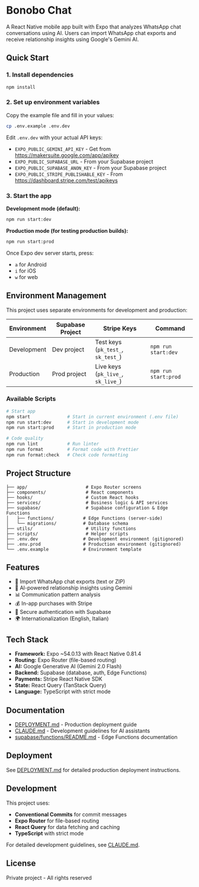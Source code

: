 # Bonobo Chat

A React Native mobile app built with Expo that analyzes WhatsApp chat conversations using AI. Users can import WhatsApp chat exports and receive relationship insights using Google's Gemini AI.

## Quick Start

### 1. Install dependencies

```bash
npm install
```

### 2. Set up environment variables

Copy the example file and fill in your values:

```bash
cp .env.example .env.dev
```

Edit `.env.dev` with your actual API keys:
- `EXPO_PUBLIC_GEMINI_API_KEY` - Get from https://makersuite.google.com/app/apikey
- `EXPO_PUBLIC_SUPABASE_URL` - From your Supabase project
- `EXPO_PUBLIC_SUPABASE_ANON_KEY` - From your Supabase project
- `EXPO_PUBLIC_STRIPE_PUBLISHABLE_KEY` - From https://dashboard.stripe.com/test/apikeys

### 3. Start the app

**Development mode (default):**
```bash
npm run start:dev
```

**Production mode (for testing production builds):**
```bash
npm run start:prod
```

Once Expo dev server starts, press:
- `a` for Android
- `i` for iOS
- `w` for web

## Environment Management

This project uses separate environments for development and production:

| Environment | Supabase Project | Stripe Keys | Command |
|-------------|------------------|-------------|---------|
| Development | Dev project | Test keys (`pk_test_`, `sk_test_`) | `npm run start:dev` |
| Production | Prod project | Live keys (`pk_live_`, `sk_live_`) | `npm run start:prod` |

### Available Scripts

```bash
# Start app
npm start              # Start in current environment (.env file)
npm run start:dev      # Start in development mode
npm run start:prod     # Start in production mode

# Code quality
npm run lint           # Run linter
npm run format         # Format code with Prettier
npm run format:check   # Check code formatting
```

## Project Structure

```
├── app/                      # Expo Router screens
├── components/               # React components
├── hooks/                    # Custom React hooks
├── services/                 # Business logic & API services
├── supabase/                 # Supabase configuration & Edge Functions
│   ├── functions/           # Edge Functions (server-side)
│   └── migrations/          # Database schema
├── utils/                    # Utility functions
├── scripts/                  # Helper scripts
├── .env.dev                 # Development environment (gitignored)
├── .env.prod                # Production environment (gitignored)
└── .env.example             # Environment template
```

## Features

- 📱 Import WhatsApp chat exports (text or ZIP)
- 🤖 AI-powered relationship insights using Gemini
- 📊 Communication pattern analysis
- 💰 In-app purchases with Stripe
- 🔐 Secure authentication with Supabase
- 🌍 Internationalization (English, Italian)

## Tech Stack

- **Framework:** Expo ~54.0.13 with React Native 0.81.4
- **Routing:** Expo Router (file-based routing)
- **AI:** Google Generative AI (Gemini 2.0 Flash)
- **Backend:** Supabase (database, auth, Edge Functions)
- **Payments:** Stripe React Native SDK
- **State:** React Query (TanStack Query)
- **Language:** TypeScript with strict mode

## Documentation

- [DEPLOYMENT.md](DEPLOYMENT.md) - Production deployment guide
- [CLAUDE.md](CLAUDE.md) - Development guidelines for AI assistants
- [supabase/functions/README.md](supabase/functions/README.md) - Edge Functions documentation

## Deployment

See [DEPLOYMENT.md](DEPLOYMENT.md) for detailed production deployment instructions.

## Development

This project uses:
- **Conventional Commits** for commit messages
- **Expo Router** for file-based routing
- **React Query** for data fetching and caching
- **TypeScript** with strict mode

For detailed development guidelines, see [CLAUDE.md](CLAUDE.md).

## License

Private project - All rights reserved
